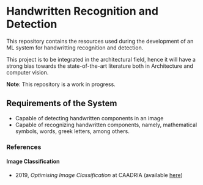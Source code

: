 # Handwritten Recognition and Detection 

This repository contains the resources used during the development of an 
ML system for handwritting recognition and detection. 


This project is to be integrated in the  architectural field, hence it 
will have a strong bias towards the state-of-the-art literature both in 
Architecture and computer vision. 


**Note**: This repository is a work in progress. 


## Requirements of the System 

- Capable of detecting handwritten components in an image
- Capable of recognizing handwritten components, namely, mathematical symbols, 
words, greek letters, among others. 
 


### References 

#### Image Classification 
- 2019, _Optimising Image Classification_ at CAADRIA (available [here](https://github.com/PastelBelem8/handwritten-recognition-and-detection/raw/assets/papers/2019_CAADRIA_Optimising_Image_Classification.pdf))
